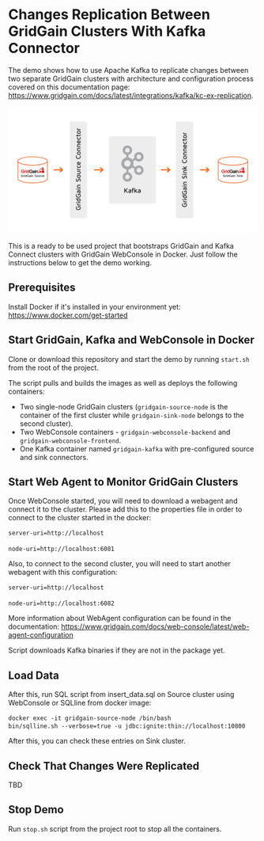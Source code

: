 # Changes Replication Between GridGain Clusters With Kafka Connector

The demo shows how to use Apache Kafka to replicate changes between two separate GridGain clusters with architecture and 
configuration process covered on this documentation page: https://www.gridgain.com/docs/latest/integrations/kafka/kc-ex-replication.

![changes-replication](images/kc-ex-replicate.png)

This is a ready to be used project that bootstraps GridGain and Kafka Connect clusters with GridGain WebConsole in Docker.
Just follow the instructions below to get the demo working.

## Prerequisites

Install Docker if it's installed in your environment yet: https://www.docker.com/get-started

## Start GridGain, Kafka and WebConsole in Docker

Clone or download this repository and start the demo by running `start.sh` from the root of the project.

The script pulls and builds the images as well as deploys the following containers:

* Two single-node GridGain clusters (`gridgain-source-node` is the container of the first cluster while
 `gridgain-sink-node` belongs to the second cluster).
* Two WebConsole containers - `gridgain-webconsole-backend` and `gridgain-webconsole-frontend`.
* One Kafka container named `gridgain-kafka` with pre-configured source and sink connectors.

## Start Web Agent to Monitor GridGain Clusters

Once WebConsole started, you will need to download a webagent and connect it to the cluster. 
Please add this to the properties file in order to connect to the cluster started in the docker:

    server-uri=http://localhost

    node-uri=http://localhost:6081

Also, to connect to the second cluster, you will need to start another webagent with this configuration:

    server-uri=http://localhost

    node-uri=http://localhost:6082

More information about WebAgent configuration can be found in the documentation: https://www.gridgain.com/docs/web-console/latest/web-agent-configuration

Script downloads Kafka binaries if they are not in the package yet.

## Load Data

After this, run SQL script from insert_data.sql on Source cluster using WebConsole or SQLline from docker image:
	
    docker exec -it gridgain-source-node /bin/bash
    bin/sqlline.sh --verbose=true -u jdbc:ignite:thin://localhost:10800

After this, you can check these entries on Sink cluster.

## Check That Changes Were Replicated

TBD

## Stop Demo

Run `stop.sh` script from the project root to stop all the containers.




